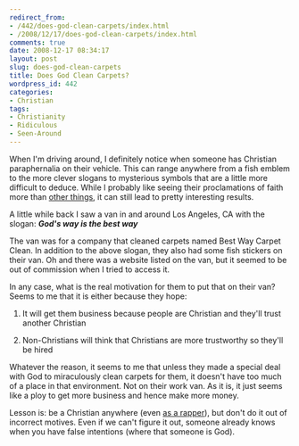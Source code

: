 ```yaml
---
redirect_from:
- /442/does-god-clean-carpets/index.html
- /2008/12/17/does-god-clean-carpets/index.html
comments: true
date: 2008-12-17 08:34:17
layout: post
slug: does-god-clean-carpets
title: Does God Clean Carpets?
wordpress_id: 442
categories:
- Christian
tags:
- Christianity
- Ridiculous
- Seen-Around
---
```


When I'm driving around, I definitely notice when someone has Christian paraphernalia on their vehicle.  This can range anywhere from a fish emblem to the more clever slogans to mysterious symbols that are a little more difficult to deduce.  While I probably like seeing their proclamations of faith more than [other things](http://www.goingthewongway.com/2007/01/11/sell-your-porsche/), it can still lead to pretty interesting results.

A little while back I saw a van in and around Los Angeles, CA with the slogan: **_God's way is the best way_**

The van was for a company that cleaned carpets named Best Way Carpet Clean.  In addition to the above slogan, they also had some fish stickers on their van.  Oh and there was a website listed on the van, but it seemed to be out of commission when I tried to access it.  

In any case, what is the real motivation for them to put that on their van?  Seems to me that it is either because they hope:





  1. It will get them business because people are Christian and they'll trust another Christian


  2. Non-Christians will think that Christians are more trustworthy so they'll be hired



Whatever the reason, it seems to me that unless they made a special deal with God to miraculously clean carpets for them, it doesn't have too much of a place in that environment.  Not on their work van.  As it is, it just seems like a ploy to get more business and hence make more money.  

Lesson is: be a Christian anywhere (even [as a rapper](http://www.goingthewongway.com/2008/10/29/christian-rap/)), but don't do it out of incorrect motives.  Even if we can't figure it out, someone already knows when you have false intentions (where that someone is God).
